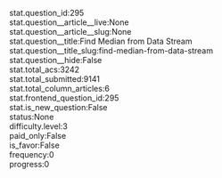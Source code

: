 stat.question_id:295  
stat.question__article__live:None  
stat.question__article__slug:None  
stat.question__title:Find Median from Data Stream  
stat.question__title_slug:find-median-from-data-stream  
stat.question__hide:False  
stat.total_acs:3242  
stat.total_submitted:9141  
stat.total_column_articles:6  
stat.frontend_question_id:295  
stat.is_new_question:False  
status:None  
difficulty.level:3  
paid_only:False  
is_favor:False  
frequency:0  
progress:0  

